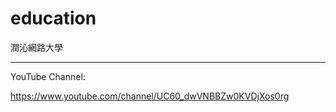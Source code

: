 # education
潤沁網路大學 
 
* * *

YouTube Channel:  

https://www.youtube.com/channel/UC60_dwVNBBZw0KVDjXos0rg

